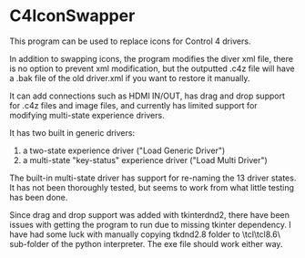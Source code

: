 # C4IconSwapper
This program can be used to replace icons for Control 4 drivers.

In addition to swapping icons, the program modifies the diver xml file,
there is no option to prevent xml modification,
but the outputted .c4z file will have a .bak file of the old driver.xml if you want to restore it manually.

It can add connections such as HDMI IN/OUT,
has drag and drop support for .c4z files and image files,
and currently has limited support for modifying multi-state experience drivers.

It has two built in generic drivers:
1) a two-state experience driver ("Load Generic Driver")
2) a multi-state "key-status" experience driver ("Load Multi Driver")

The built-in multi-state driver has support for re-naming the 13 driver states.
It has not been thoroughly tested, but seems to work from what little testing has been done.

Since drag and drop support was added with tkinterdnd2,
there have been issues with getting the program to run due to missing tkinter dependency.
I have had some luck with manually copying tkdnd2.8 folder to \tcl\tcl8.6\ sub-folder of the python interpreter.
The exe file should work either way.
